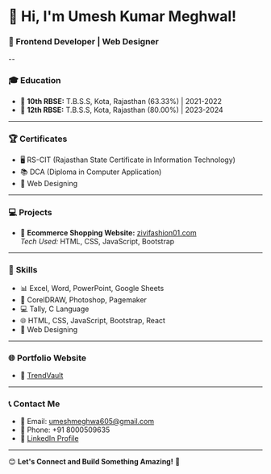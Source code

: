 # 👋 Hi, I'm Umesh Kumar Meghwal!

### 🎯 Frontend Developer | Web Designer

--

### 🎓 **Education**
- 🏫 **10th RBSE:** T.B.S.S, Kota, Rajasthan (63.33%) | 2021-2022
- 🏫 **12th RBSE:** T.B.S.S, Kota, Rajasthan (80.00%) | 2023-2024

---

### 🏆 **Certificates**
- 🖥️ RS-CIT (Rajasthan State Certificate in Information Technology)
- 📚 DCA (Diploma in Computer Application)
- 🎨 Web Designing

---

### 💻 **Projects**
- 🛒 **Ecommerce Shopping Website:** [zivifashion01.com](https://zivifashion01.com)  
  *Tech Used:* HTML, CSS, JavaScript, Bootstrap

---

### 🧰 **Skills**
- 📊 Excel, Word, PowerPoint, Google Sheets
- 🎨 CorelDRAW, Photoshop, Pagemaker
- 💻 Tally, C Language
- 🌐 HTML, CSS, JavaScript, Bootstrap, React
- 🎨 Web Designing

---

### 🌐 **Portfolio Website**
- 🔗 [TrendVault](https://trendvault.netlify.app)

---

### 📞 **Contact Me**
- 📧 Email: [umeshmeghwa605@gmail.com](mailto:umeshmeghwa605@gmail.com)
- 📱 Phone: +91 8000509635
- 🔗 [LinkedIn Profile](https://www.linkedin.com/in/umesh-kumar-meghwal/)

---

😊 **Let's Connect and Build Something Amazing!** 🚀
